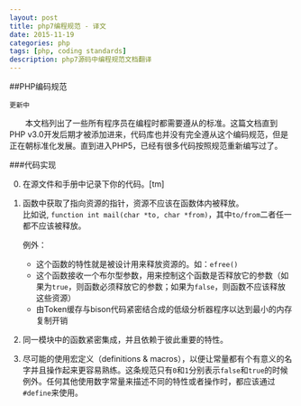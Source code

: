 ```yaml
---
layout: post
title: php7编程规范 - 译文
date: 2015-11-19
categories: php
tags: [php, coding standards]
description: php7源码中编程规范文档翻译
---
```


##PHP编码规范

`更新中`

　　本文档列出了一些所有程序员在编程时都需要遵从的标准。这篇文档直到PHP v3.0开发后期才被添加进来，代码库也并没有完全遵从这个编码规范，但是正在朝标准化发展。直到进入PHP5，已经有很多代码按照规范重新编写过了。<br>
	
###代码实现

0.  在源文件和手册中记录下你的代码。[tm]<br>
1.  函数中获取了指向资源的指针，资源不应该在函数体内被释放。<br>比如说, `function int mail(char *to, char *from)`，其中`to/from`二者任一都不应该被释放。<br>

    例外：
    - 这个函数的特性就是被设计用来释放资源的。如：`efree()`
    - 这个函数接收一个布尔型参数，用来控制这个函数是否释放它的参数（如果为`true`，则函数必须释放它的参数；如果为`false`，则函数不应该释放这些资源）
    - 由Token缓存与bison代码紧密结合成的低级分析器程序以达到最小的内存复制开销

2.  同一模块中的函数紧密集成，并且依赖于彼此重要的特性。<br>
3.  尽可能的使用宏定义（definitions & macros），以便让常量都有个有意义的名字并且操作起来更容易熟练。这条规范只有`0`和`1`分别表示`false`和`true`的时候例外。任何其他使用数字常量来描述不同的特性或者操作时，都应该通过`#define`来使用。
